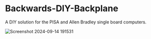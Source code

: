 # Backwards-DIY-Backplane
A DIY solution for the PISA and Allen Bradley single board computers.


![Screenshot 2024-09-14 191531](https://github.com/user-attachments/assets/6836cfd7-0831-450f-a90c-cca73aa150c6)
